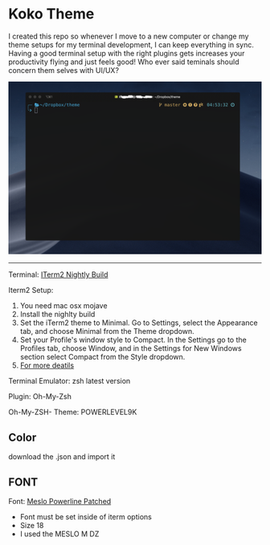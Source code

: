 # Koko Theme

I created this repo so whenever I move to a new computer or change my theme setups for my terminal development, I can keep everything in sync. Having a good terminal setup with the right plugins gets increases your productivity flying and just feels good! Who ever said teminals should concern them selves with UI/UX?

![Theme Sample](https://raw.githubusercontent.com/ksparakis/iterm-zsh-koko-theme/master/terminal-sample.png "Koko Theme Sample")



--------

Terminal: [ITerm2 Nightly Build](https://iterm2.com/downloads/nightly/#/section/home)

Iterm2 Setup:
1. You need mac osx mojave
2. Install the nighlty build
3. Set the iTerm2 theme to Minimal. Go to Settings, select the Appearance tab, and choose Minimal from the Theme dropdown.
4. Set your Profile's window style to Compact. In the Settings go to the Profiles tab, choose Window, and in the Settings for New Windows section select Compact from the Style dropdown.
5. [For more deatils ](https://www.felixjung.io/posts/pretty-iterm2-with-a-modern-titlebar/)

Terminal Emulator: zsh latest version

Plugin: Oh-My-Zsh

Oh-My-ZSH- Theme: POWERLEVEL9K

## Color

download the .json and import it

## FONT

Font: [Meslo Powerline Patched](https://github.com/ryanoasis/nerd-fonts/blob/master/patched-fonts/Meslo/S-DZ/complete/Meslo%20LG%20S%20DZ%20Regular%20Nerd%20Font%20Complete.otf)

- Font must be set inside of iterm options
- Size 18
- I used the MESLO M DZ



